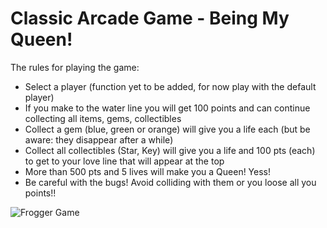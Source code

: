 Classic Arcade Game - Being My Queen!
===============================
The rules for playing the game:

- Select a player (function yet to be added, for now play with the default player)
- If you make to the water line you will get 100 points and can continue collecting all items, gems, collectibles
- Collect a gem (blue, green or orange) will give you a life each (but be aware: they disappear after a while)
- Collect all collectibles (Star, Key) will give you a life and 100 pts (each) to get to your love line that will appear at the top
- More than 500 pts and 5 lives will make you a Queen! Yess!
- Be careful with the bugs! Avoid colliding with them or you loose all you points!!


![Frogger Game](https://github.com/kolysg/Project3_Classic_Arcade_Game/tree/branch4/images/Frogger.png)

